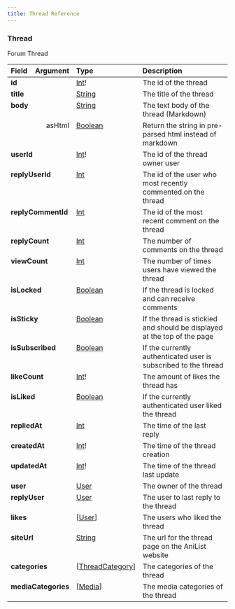```yaml
---
title: Thread Reference
---
```


### Thread
Forum Thread
<table>
<thead>
<tr>
<th align="left">Field</th>
<th align="right">Argument</th>
<th align="left">Type</th>
<th align="left">Description</th>
</tr>
</thead>
<tbody>
<tr>
<td colspan="2" valign="top"><strong>id</strong></td>
<td valign="top"><a href="/reference/scalar/int">Int</a>!</td>
<td>
The id of the thread
</td>
</tr>
<tr>
<td colspan="2" valign="top"><strong>title</strong></td>
<td valign="top"><a href="/reference/scalar/string">String</a></td>
<td>
The title of the thread
</td>
</tr>
<tr>
<td colspan="2" valign="top"><strong>body</strong></td>
<td valign="top"><a href="/reference/scalar/string">String</a></td>
<td>
The text body of the thread (Markdown)
</td>
</tr>
<tr>
<td colspan="2" align="right" valign="top">asHtml</td>
<td valign="top"><a href="/reference/scalar/boolean">Boolean</a></td>
<td>
Return the string in pre-parsed html instead of markdown
</td>
</tr>
<tr>
<td colspan="2" valign="top"><strong>userId</strong></td>
<td valign="top"><a href="/reference/scalar/int">Int</a>!</td>
<td>
The id of the thread owner user
</td>
</tr>
<tr>
<td colspan="2" valign="top"><strong>replyUserId</strong></td>
<td valign="top"><a href="/reference/scalar/int">Int</a></td>
<td>
The id of the user who most recently commented on the thread
</td>
</tr>
<tr>
<td colspan="2" valign="top"><strong>replyCommentId</strong></td>
<td valign="top"><a href="/reference/scalar/int">Int</a></td>
<td>
The id of the most recent comment on the thread
</td>
</tr>
<tr>
<td colspan="2" valign="top"><strong>replyCount</strong></td>
<td valign="top"><a href="/reference/scalar/int">Int</a></td>
<td>
The number of comments on the thread
</td>
</tr>
<tr>
<td colspan="2" valign="top"><strong>viewCount</strong></td>
<td valign="top"><a href="/reference/scalar/int">Int</a></td>
<td>
The number of times users have viewed the thread
</td>
</tr>
<tr>
<td colspan="2" valign="top"><strong>isLocked</strong></td>
<td valign="top"><a href="/reference/scalar/boolean">Boolean</a></td>
<td>
If the thread is locked and can receive comments
</td>
</tr>
<tr>
<td colspan="2" valign="top"><strong>isSticky</strong></td>
<td valign="top"><a href="/reference/scalar/boolean">Boolean</a></td>
<td>
If the thread is stickied and should be displayed at the top of the page
</td>
</tr>
<tr>
<td colspan="2" valign="top"><strong>isSubscribed</strong></td>
<td valign="top"><a href="/reference/scalar/boolean">Boolean</a></td>
<td>
If the currently authenticated user is subscribed to the thread
</td>
</tr>
<tr>
<td colspan="2" valign="top"><strong>likeCount</strong></td>
<td valign="top"><a href="/reference/scalar/int">Int</a>!</td>
<td>
The amount of likes the thread has
</td>
</tr>
<tr>
<td colspan="2" valign="top"><strong>isLiked</strong></td>
<td valign="top"><a href="/reference/scalar/boolean">Boolean</a></td>
<td>
If the currently authenticated user liked the thread
</td>
</tr>
<tr>
<td colspan="2" valign="top"><strong>repliedAt</strong></td>
<td valign="top"><a href="/reference/scalar/int">Int</a></td>
<td>
The time of the last reply
</td>
</tr>
<tr>
<td colspan="2" valign="top"><strong>createdAt</strong></td>
<td valign="top"><a href="/reference/scalar/int">Int</a>!</td>
<td>
The time of the thread creation
</td>
</tr>
<tr>
<td colspan="2" valign="top"><strong>updatedAt</strong></td>
<td valign="top"><a href="/reference/scalar/int">Int</a>!</td>
<td>
The time of the thread last update
</td>
</tr>
<tr>
<td colspan="2" valign="top"><strong>user</strong></td>
<td valign="top"><a href="/reference/object/user">User</a></td>
<td>
The owner of the thread
</td>
</tr>
<tr>
<td colspan="2" valign="top"><strong>replyUser</strong></td>
<td valign="top"><a href="/reference/object/user">User</a></td>
<td>
The user to last reply to the thread
</td>
</tr>
<tr>
<td colspan="2" valign="top"><strong>likes</strong></td>
<td valign="top">[<a href="/reference/object/user">User</a>]</td>
<td>
The users who liked the thread
</td>
</tr>
<tr>
<td colspan="2" valign="top"><strong>siteUrl</strong></td>
<td valign="top"><a href="/reference/scalar/string">String</a></td>
<td>
The url for the thread page on the AniList website
</td>
</tr>
<tr>
<td colspan="2" valign="top"><strong>categories</strong></td>
<td valign="top">[<a href="/reference/object/threadcategory">ThreadCategory</a>]</td>
<td>
The categories of the thread
</td>
</tr>
<tr>
<td colspan="2" valign="top"><strong>mediaCategories</strong></td>
<td valign="top">[<a href="/reference/object/media">Media</a>]</td>
<td>
The media categories of the thread
</td>
</tr>
</tbody>
</table>